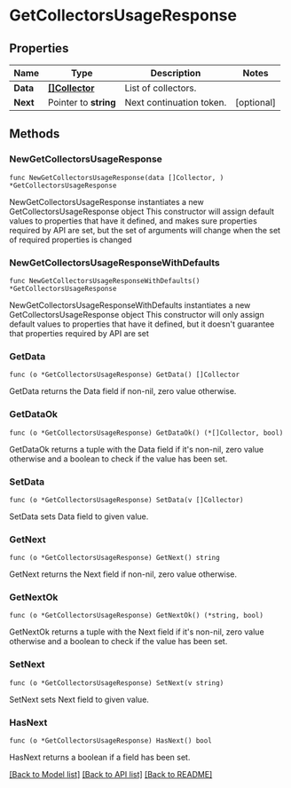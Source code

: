 # GetCollectorsUsageResponse

## Properties

Name | Type | Description | Notes
------------ | ------------- | ------------- | -------------
**Data** | [**[]Collector**](Collector.md) | List of collectors. | 
**Next** | Pointer to **string** | Next continuation token. | [optional] 

## Methods

### NewGetCollectorsUsageResponse

`func NewGetCollectorsUsageResponse(data []Collector, ) *GetCollectorsUsageResponse`

NewGetCollectorsUsageResponse instantiates a new GetCollectorsUsageResponse object
This constructor will assign default values to properties that have it defined,
and makes sure properties required by API are set, but the set of arguments
will change when the set of required properties is changed

### NewGetCollectorsUsageResponseWithDefaults

`func NewGetCollectorsUsageResponseWithDefaults() *GetCollectorsUsageResponse`

NewGetCollectorsUsageResponseWithDefaults instantiates a new GetCollectorsUsageResponse object
This constructor will only assign default values to properties that have it defined,
but it doesn't guarantee that properties required by API are set

### GetData

`func (o *GetCollectorsUsageResponse) GetData() []Collector`

GetData returns the Data field if non-nil, zero value otherwise.

### GetDataOk

`func (o *GetCollectorsUsageResponse) GetDataOk() (*[]Collector, bool)`

GetDataOk returns a tuple with the Data field if it's non-nil, zero value otherwise
and a boolean to check if the value has been set.

### SetData

`func (o *GetCollectorsUsageResponse) SetData(v []Collector)`

SetData sets Data field to given value.


### GetNext

`func (o *GetCollectorsUsageResponse) GetNext() string`

GetNext returns the Next field if non-nil, zero value otherwise.

### GetNextOk

`func (o *GetCollectorsUsageResponse) GetNextOk() (*string, bool)`

GetNextOk returns a tuple with the Next field if it's non-nil, zero value otherwise
and a boolean to check if the value has been set.

### SetNext

`func (o *GetCollectorsUsageResponse) SetNext(v string)`

SetNext sets Next field to given value.

### HasNext

`func (o *GetCollectorsUsageResponse) HasNext() bool`

HasNext returns a boolean if a field has been set.


[[Back to Model list]](../README.md#documentation-for-models) [[Back to API list]](../README.md#documentation-for-api-endpoints) [[Back to README]](../README.md)


